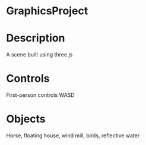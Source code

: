 # GraphicsProject

# Description
A scene built using three.js

# Controls
First-person controls WASD

# Objects
Horse, floating house, wind mill, birds, reflective water

